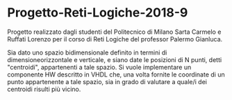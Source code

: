 # Progetto-Reti-Logiche-2018-9

Progetto realizzato dagli studenti del Politecnico di Milano Sarta Carmelo e Ruffati Lorenzo per il corso di Reti Logiche del professor Palermo Gianluca.

Sia dato uno spazio bidimensionale definito in termini di dimensioneorizzontale e verticale, e siano date le posizioni di N punti, detti "centroidi", appartenenti a tale spazio. Si vuole implementare un componente HW descritto in VHDL che, una volta fornite le coordinate di un punto appartenente a tale spazio, sia in grado di valutare a quale/i dei centroidi risulti più vicino.
